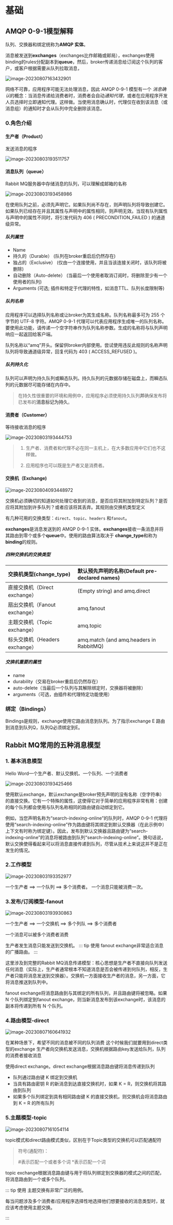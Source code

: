 # 基础

## AMQP 0-9-1模型解释

队列、交换器和绑定统称为**AMQP 实体**。

消息被发送到**exchanges**（exchanges比作邮箱或邮局），exchanges使用binding的rules分配副本到**queue**，然后，broker传递消息给订阅这个队列的客户，或客户根据需要从队列拉取消息，

![image-20230807163432901](./img/1_基础/image-20230807163432901.png)

网络不可靠，应用程序可能无法处理消息，因此 AMQP 0-9-1 模型有一个 *消息确认*的概念：当消息传递给消费者时，消费者会自动*通知代理*，或者在应用程序开发人员选择时立即通知代理。这样做。当使用消息确认时，代理仅在收到该消息（或消息组）的通知时才会从队列中完全删除该消息。

### 0.角色介绍

#### 生产者（Product）

发送消息的程序

![image-20230803193511757](./img/1_基础/image-20230803193511757.png)

#### 消息队列（queue）

Rabbit MQ服务器中存储消息的队列，可以理解成邮箱的名称

![image-20230803193458986](./img/1_基础/image-20230803193458986.png)

在使用队列之前，必须先声明它。如果队列尚不存在，则声明队列将导致创建它。如果队列已经存在并且其属性与声明中的属性相同，则声明无效。当现有队列属性与声明中的属性不同时，将引发代码为 406 ( PRECONDITION_FAILED ) 的通道级异常。

##### 队列属性

- Name
- 持久的（Durable） (队列在broker重启后仍然存在)
- 独占的（Exclusive） (仅由一个连接使用，并且当该连接关闭时，该队列将被删除)
- 自动删除（Auto-delete） (当最后一个使用者取消订阅时，将删除至少有一个使用者的队列)
- Arguments (可选; 插件和特定于代理的特性，如消息TTL、队列长度限制等)

##### 队列名称

应用程序可以选择队列名称或让broker为其生成名称。队列名称最多可为 255 个字节的 UTF-8 字符。AMQP 0-9-1 代理可以代表应用程序生成唯一的队列名称。要使用此功能，请传递一个空字符串作为队列名称参数。生成的名称将与队列声明响应一起返回给客户端。

队列名称以“amq”开头。保留供broker内部使用。尝试使用违反此规则的名称声明队列将导致通道级异常，回复代码为 403 ( ACCESS_REFUSED )。

##### 队列持久化

队列可以声明为持久队列或瞬态队列。持久队列的元数据存储在磁盘上，而瞬态队列的元数据尽可能存储在内存中。

> 在持久性很重要的环境和用例中，应用程序必须使用持久队列**并**确保发布将已发布的**消息标记为持久**。

#### 消费者（Customer）

等待接收消息的程序

![image-20230803193444753](./img/1_基础/image-20230803193444753.png)

> 1. 生产者、消费者和代理不必在同一主机上，在大多数应用中它们也不这样做。
>
> 2. 应用程序也可以既是生产者又是消费者。

#### 交换机（Exchange)

![image-20230804093448972](./img/1_基础/image-20230804093448972.png)

交换机必须确切的知道如何处理它收到的消息，是否应将其附加到特定队列？是否应将其附加到许多队列？或者应该将其丢弃。其规则由交换机类型定义

有几种可用的交换类型：`direct`、`topic`、`headers` 和`fanout`。

**exchanges**是消息发送到的 AMQP 0-9-1 实体。**exchanges**接收一条消息并将其路由到零个或多个**queue**中。使用的路由算法取决于 **change_type**和称为**binding**的规则。

##### 四种交换机的交换类型

| 交换机类型(change_type)        | 默认预先声明的名称(Default pre-declared names) |
| :----------------------------- | :--------------------------------------------- |
| 直接交换机（Direct exchange）  | (Empty string) and amq.direct                  |
| 扇出交换机（Fanout exchange）  | amq.fanout                                     |
| 主题交换机（Topic exchange）   | amq.topic                                      |
| 标头交换机（Headers exchange） | amq.match (and amq.headers in RabbitMQ)        |

##### 交换机重要的属性

- name
- durability（交易在broker重启后仍然存在）
- auto-delete（当最后一个队列与其解除绑定时，交换器将被删除）
- arguments（可选，由插件和代理特定功能使用）

### 绑定（Bindings）

Bindings是规则，exchange使用它路由消息到队列。为了指示exchange E 路由到消息到队列Q，队列Q必须绑定到E。



## Rabbit MQ常用的五种消息模型

### 1. 基本消息模型

Hello Word一个生产者、默认交换机、一个队列、一个消费者

![image-20230803193425466](./img/1_基础/image-20230803193425466.png)

使用默认exchange，默认exchange是broker预先声明的没有名称（空字符串）的直接交换。它有一个特殊的属性，这使得它对于简单的应用程序非常有用：创建的每个队列都会使用与队列名称相同的路由键自动绑定到它。

例如，当您声明名称为“search-indexing-online”的队列时，AMQP 0-9-1 代理将使用“search-indexing-online”作为路由键将其绑定到默认交换器（在此示例中）上下文有时称为绑定键）。因此，发布到默认交换器且路由键为“search-indexing-online”的消息将被路由到队列“search-indexing-online”。换句话说，默认交换使得看起来可以将消息直接传递到队列，尽管从技术上来说这并不是正在发生的情况。



### 2.工作模型

![image-20230803193352977](./img/1_基础/image-20230803193352977.png)

一个生产者 ==> 一个队列 ==> 多个消费者。
一个消息只能被消费一次。

### 3.发布/订阅模型-fanout

![image-20230803193930863](./img/1_基础/image-20230803193930863.png)

一个生产者 ==> 一个交换机 ==> 多个列队 ==> 多个消费者

一个消息可以被多个消费者消费

生产者发生消息只能发送到交换机。
::: tip 使用
fanout exchange非常适合消息的广播路由。
:::

这里涉及到完整的Rabbit MQ消息传递模型：核心思想是生产者不直接向队列发送任何消息（实际上，生产者通常根本不知道消息是否会被传递到何队列，相反，生产者只能将消息发送到交换器）。交换机一方面接收生产者的消息，另一方面，它将消息推送到队列中。

fanout exchange将消息路由到与其绑定的所有队列，并且路由键将被忽略。如果 N 个队列绑定到fanout exchange，则当新消息发布到该exchange时，该消息的副本将传递到所有 N 个队列。





### 4.路由模型-direct

![image-20230807160641932](./img/1_基础/image-20230807160641932.png)

在某种场景下，希望不同的消息被不同的队列消费
这个时候我们就要用到direct类型的exchange
生产者向交换机发送消息，交换机根据路由key发送给队列，队列的消费者接收消息

使用direct exchange。direct exchange根据消息路由键将消息传递到队列

* 队列通过路由键 K 绑定到交换机
* 当具有路由密钥 R 的新消息到达直接交换机时，如果 K = R，则交换机将其路由到队列
* 如果多个队列绑定到具有相同路由键 K 的直接交换机，则交换机会将消息路由到 K = R 的所有队列

### 5.主题模型-topic

![image-20230807161054114](./img/1_基础/image-20230807161054114.png)

topic模式和direct路由模式类似，区别在于Topic类型的交换机可以匹配通配符

> 符号(通配符)：
>
> #表示匹配一个或者多个词
> *表示匹配一个词

topic exchange根据消息路由键与用于将队列绑定到交换器的模式之间的匹配，将消息路由到一个或多个队列。


::: tip 使用
主题交换有非常广泛的用例。

每当问题涉及多个消费者/应用程序选择性地选择他们想要接收的消息类型时，就应该考虑使用主题交换。

:::















